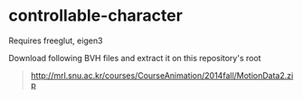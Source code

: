 # controllable-character

Requires freeglut, eigen3

Download following BVH files and extract it on this repository's root
> http://mrl.snu.ac.kr/courses/CourseAnimation/2014fall/MotionData2.zip
